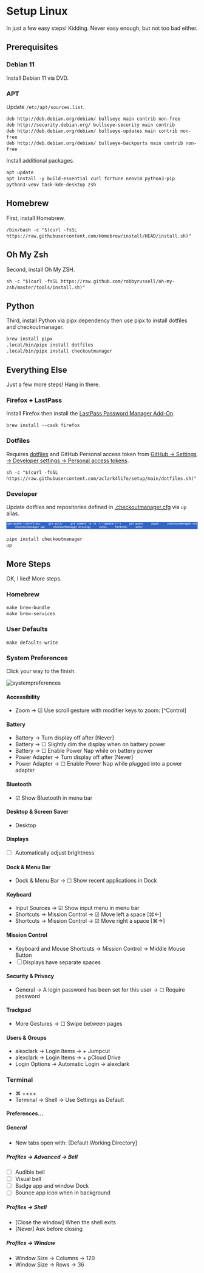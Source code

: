 # Setup Linux

In just a few easy steps! Kidding. Never easy enough, but not too bad either.

## Prerequisites

### Debian 11

Install Debian 11 via DVD.

### APT

Update `/etc/apt/sources.list`.

```
deb http://deb.debian.org/debian/ bullseye main contrib non-free
deb http://security.debian.org/ bullseye-security main contrib
deb http://deb.debian.org/debian/ bullseye-updates main contrib non-free
deb http://deb.debian.org/debian/ bullseye-backports main contrib non-free
```

Install additional packages.

```
apt update
apt install -y build-essential curl fortune neovim python3-pip python3-venv task-kde-desktop zsh
```

## Homebrew

First, install Homebrew.

```console
/bin/bash -c "$(curl -fsSL https://raw.githubusercontent.com/Homebrew/install/HEAD/install.sh)"
```

## Oh My Zsh

Second, install Oh My ZSH.

```console
sh -c "$(curl -fsSL https://raw.github.com/robbyrussell/oh-my-zsh/master/tools/install.sh)"
```

## Python

Third, install Python via pipx dependency then use pipx to install dotfiles and checkoutmanager.

```console
brew install pipx
.local/bin/pipx install dotfiles
.local/bin/pipx install checkoutmanager
```

## Everything Else

Just a few more steps! Hang in there.

### Firefox + LastPass

Install Firefox then install the [LastPass Password Manager Add-On](https://addons.mozilla.org/en-US/firefox/addon/lastpass-password-manager).

```console
brew install --cask firefox
```

### Dotfiles

Requires [dotfiles](https://pypi.org/project/dotfiles) and GitHub Personal access token from [GitHub → Settings → Developer settings → Personal access tokens](https://github.com/settings/tokens).

```console
sh -c "$(curl -fsSL https://raw.githubusercontent.com/aclark4life/setup/main/dotfiles.sh)"
```

### Developer

Update dotfiles and repositories defined in [.checkoutmanager.cfg](https://github.com/reinout/checkoutmanager/blob/master/checkoutmanager/sample.cfg) via ``up`` alias.

![screenshot](screenshot.png)

```console
pipx install checkoutmanager
up
```

## More Steps

OK, I lied! More steps.

### Homebrew

```
make brew-bundle
make brew-services
```

### User Defaults

```
make defaults-write
```

### System Preferences

Click your way to the finish.

![systempreferences](systempreferences.png)

#### Accessibility

- Zoom → ☑︎ Use scroll gesture with modifier keys to zoom: [^Control]

#### Battery

- Battery → Turn display off after [Never]
- Battery → ☐ Slightly dim the display when on battery power
- Battery → ☐ Enable Power Nap while on battery power
- Power Adapter → Turn display off after [Never]
- Power Adapter → ☐ Enable Power Nap while plugged into a power adapter

#### Bluetooth

- ☑︎ Show Bluetooth in menu bar

#### Desktop & Screen Saver

- Desktop

#### Displays

- ☐ Automatically adjust brightness

#### Dock & Menu Bar

- Dock & Menu Bar → ☐ Show recent applications in Dock

#### Keyboard

- Input Sources → ☑︎ Show input menu in menu bar
- Shortcuts → Mission Control → ☑︎ Move left a space [⌘←]
- Shortcuts → Mission Control → ☑︎ Move right a space [⌘→]

#### Mission Control

- Keyboard and Mouse Shortcuts → Mission Control → Middle Mouse Button
- ☐ Displays have separate spaces

#### Security & Privacy

- General → A login password has been set for this user → ☐ Require password

#### Trackpad

- More Gestures → ☐ Swipe between pages

#### Users & Groups

- alexclark → Login Items → + Jumpcut
- alexclark → Login Items → + pCloud Drive
- Login Options → Automatic Login → alexclark

### Terminal

- ⌘ ++++
- Terminal → Shell → Use Settings as Default

#### Preferences…

##### General

- New tabs open with: [Default Working Directory]

##### Profiles → Advanced → Bell

- ☐ Audible bell 
- ☐ Visual bell 
- ☐ Badge app and window Dock 
- ☐ Bounce app icon when in background 

##### Profiles → Shell

- [Close the window] When the shell exits
- [Never] Ask before closing

##### Profiles → Window

- Window Size → Columns → 120
- Window Size → Rows → 36

